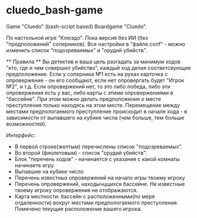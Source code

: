 # cluedo_bash-game
Game "Cluedo" (bash-script based)
Boardgame "Cluedo". 

По настольной игре "Клюэдо". 
Пока версия без ИИ (без "предположений" соперников).
Все настройки в "файле.conf" - можно изменить список "подозреваемых" и "орудий убийств".

** Правила **
Вы детектив и ваша цель разгадать за минимум ходов "кто, где и чем совершил убийство", каждый ход делая соответсвующие предположение. Если у соперника №1 есть на руках карточка с опровержение - он его сообщают, если нет опровергать будет "Игрок №2", и т.д. Если опровержений нет, то это либо победа, либо эти опровержения есть у вас, либо карты с этими опровержениями в "бассейне".
При этом можно делать предположения о месте преступления только находясь на этом месте.
Перемещение между местами предпологаемого преступление происходит в начале хода - в зависимости от выпавшего на кубике числа (чем больше, тем больше возможностей).

*Интерфейс:*
 - В первой строке(желтым) перечислены список "подозреваемых".
 - Во второй (фиолетовым) - список "орудий убийств".
 - Блок "перечень ходов" - начинается с указания с какой комнаты начинаете игру.
 - Выпавшие на кубике число
 - Перечень известных опровержений на начало игры твоиму игроку
 - Перечень опровержений, находычцщихся бассейне. Не известные твоему игроку опровержения не отображаются.
 - Карта местности: бассейн с расположенными(по мере отдаленности) вокруг местами предпологаемого преступления. Помечено текущие расположение вашего игрока.
 

